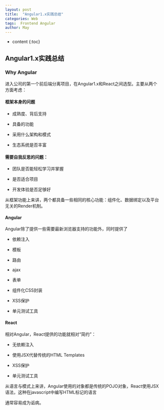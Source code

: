 ```yaml
---
layout: post
title:  "Angular1.x实践总结"
categories: Web
tags:  Frontend Angular
author: May
---
```


* content
{:toc}

## Angular1.x实践总结

### Why Angular

进入公司的第一个前后端分离项目，在Angular1.x和React之间选型。主要从两个方面考虑：

#### 框架本身的问题

* 成熟度、背后支持

* 具备的功能

* 采用什么架构和模式

* 生态系统是否丰富

#### 需要自我反思的问题：

* 团队是否能轻松学习并掌握

* 是否适合项目

* 开发体验是否足够好

从框架功能上来讲，两个都具备一些相同的核心功能：组件化、数据绑定以及平台无关的Render机制。

#### Angular
Angular除了提供一些需要最新浏览器支持的功能外，同时提供了

* 依赖注入

* 模板

* 路由

* ajax

* 表单

* 组件化CSS封装

* XSS保护

* 单元测试工具

#### React
相对Angular，React提供的功能就相对“简约”：

* 无依赖注入

* 使用JSX代替传统的HTML Templates

* XSS保护

* 单元测试工具

从语言与模式上来讲，Angular使用的对象都是传统的POJO对象，React使用JSX语法，这种在javascript中编写HTML标记的语言

通常容易成为诟病。